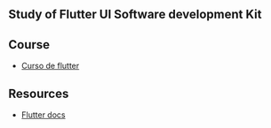 ## Study of Flutter UI Software development Kit

## Course

- [Curso de flutter](https://platzi.com/cursos/flutter/)

## Resources

- [Flutter docs](https://docs.flutter.dev/)

